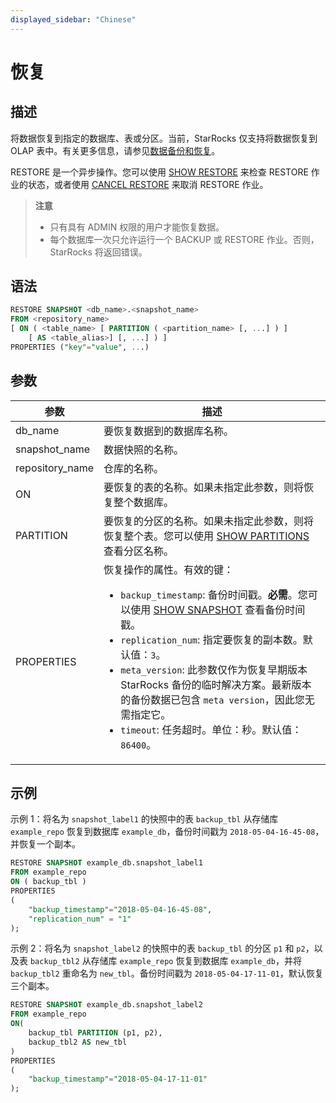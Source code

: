 ```yaml
---
displayed_sidebar: "Chinese"
---
```


# 恢复

## 描述

将数据恢复到指定的数据库、表或分区。当前，StarRocks 仅支持将数据恢复到 OLAP 表中。有关更多信息，请参见[数据备份和恢复](../../../administration/Backup_and_restore.md)。

RESTORE 是一个异步操作。您可以使用 [SHOW RESTORE](../data-manipulation/SHOW_RESTORE.md) 来检查 RESTORE 作业的状态，或者使用 [CANCEL RESTORE](../data-definition/CANCEL_RESTORE.md) 来取消 RESTORE 作业。

> **注意**
>
> - 只有具有 ADMIN 权限的用户才能恢复数据。
> - 每个数据库一次只允许运行一个 BACKUP 或 RESTORE 作业。否则，StarRocks 将返回错误。

## 语法

```SQL
RESTORE SNAPSHOT <db_name>.<snapshot_name>
FROM <repository_name>
[ ON ( <table_name> [ PARTITION ( <partition_name> [, ...] ) ]
    [ AS <table_alias>] [, ...] ) ]
PROPERTIES ("key"="value", ...)
```

## 参数

| **参数**          | **描述**                                                      |
| --------------- | ------------------------------------------------------------ |
| db_name         | 要恢复数据到的数据库名称。                                        |
| snapshot_name   | 数据快照的名称。                                               |
| repository_name | 仓库的名称。                                                   |
| ON              | 要恢复的表的名称。如果未指定此参数，则将恢复整个数据库。                 |
| PARTITION       | 要恢复的分区的名称。如果未指定此参数，则将恢复整个表。您可以使用 [SHOW PARTITIONS](../data-manipulation/SHOW_PARTITIONS.md) 查看分区名称。 |
| PROPERTIES      | 恢复操作的属性。有效的键：<ul><li>`backup_timestamp`: 备份时间戳。**必需**。您可以使用 [SHOW SNAPSHOT](../data-manipulation/SHOW_SNAPSHOT.md) 查看备份时间戳。</li><li>`replication_num`: 指定要恢复的副本数。默认值：`3`。</li><li>`meta_version`: 此参数仅作为恢复早期版本 StarRocks 备份的临时解决方案。最新版本的备份数据已包含 `meta version`，因此您无需指定它。</li><li>`timeout`: 任务超时。单位：秒。默认值：`86400`。</li></ul> |

## 示例

示例 1：将名为 `snapshot_label1` 的快照中的表 `backup_tbl` 从存储库 `example_repo` 恢复到数据库 `example_db`，备份时间戳为 `2018-05-04-16-45-08`，并恢复一个副本。

```SQL
RESTORE SNAPSHOT example_db.snapshot_label1
FROM example_repo
ON ( backup_tbl )
PROPERTIES
(
    "backup_timestamp"="2018-05-04-16-45-08",
    "replication_num" = "1"
);
```

示例 2：将名为 `snapshot_label2` 的快照中的表 `backup_tbl` 的分区 `p1` 和 `p2`，以及表 `backup_tbl2` 从存储库 `example_repo` 恢复到数据库 `example_db`，并将 `backup_tbl2` 重命名为 `new_tbl`。备份时间戳为 `2018-05-04-17-11-01`，默认恢复三个副本。

```SQL
RESTORE SNAPSHOT example_db.snapshot_label2
FROM example_repo
ON(
    backup_tbl PARTITION (p1, p2),
    backup_tbl2 AS new_tbl
)
PROPERTIES
(
    "backup_timestamp"="2018-05-04-17-11-01"
);
```